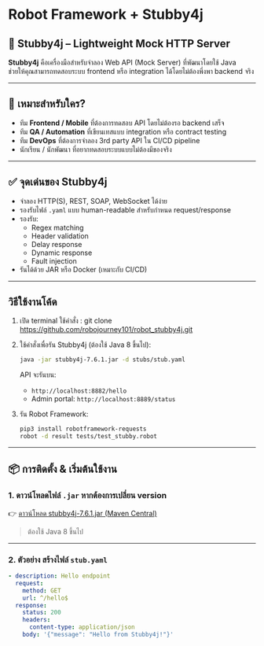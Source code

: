 # Robot Framework + Stubby4j
## 🚀 Stubby4j – Lightweight Mock HTTP Server

**Stubby4j** คือเครื่องมือสำหรับจำลอง Web API (Mock Server) ที่พัฒนาโดยใช้ Java  
ช่วยให้คุณสามารถทดสอบระบบ frontend หรือ integration ได้โดยไม่ต้องพึ่งพา backend จริง

---

## 🔧 เหมาะสำหรับใคร?
- ทีม **Frontend / Mobile** ที่ต้องการทดสอบ API โดยไม่ต้องรอ backend เสร็จ
- ทีม **QA / Automation** ที่เขียนเทสแบบ integration หรือ contract testing
- ทีม **DevOps** ที่ต้องการจำลอง 3rd party API ใน CI/CD pipeline
- นักเรียน / นักพัฒนา ที่อยากทดสอบระบบแบบไม่ต้องมีของจริง

---

## ✅ จุดเด่นของ Stubby4j
- จำลอง HTTP(S), REST, SOAP, WebSocket ได้ง่าย
- รองรับไฟล์ `.yaml` แบบ human-readable สำหรับกำหนด request/response
- รองรับ:
  - Regex matching
  - Header validation
  - Delay response
  - Dynamic response
  - Fault injection
- รันได้ด้วย JAR หรือ Docker (เหมาะกับ CI/CD)

---

## วิธีใช้งานโค้ด

1. เปิด terminal ใช้คำสั่ง : git clone https://github.com/robojourney101/robot_stubby4j.git

3. ใช้คำสั่งเพื่อรัน Stubby4j (ต้องใช้ Java 8 ขึ้นไป):
   ```bash
   java -jar stubby4j-7.6.1.jar -d stubs/stub.yaml
   ```
   API จะรันบน:
   - `http://localhost:8882/hello`
   - Admin portal: `http://localhost:8889/status`

4. รัน Robot Framework:
   ```bash
   pip3 install robotframework-requests
   robot -d result tests/test_stubby.robot
   ```

---

## 📦 การติดตั้ง & เริ่มต้นใช้งาน

### 1. ดาวน์โหลดไฟล์ `.jar` หากต้องการเปลี่ยน version
👉 [ดาวน์โหลด stubby4j-7.6.1.jar (Maven Central)](https://repo1.maven.org/maven2/io/github/azagniotov/stubby4j/)

> ต้องใช้ Java 8 ขึ้นไป

---

### 2. ตัวอย่าง สร้างไฟล์ `stub.yaml`
```yaml
- description: Hello endpoint
  request:
    method: GET
    url: ^/hello$
  response:
    status: 200
    headers:
      content-type: application/json
    body: '{"message": "Hello from Stubby4j!"}'
